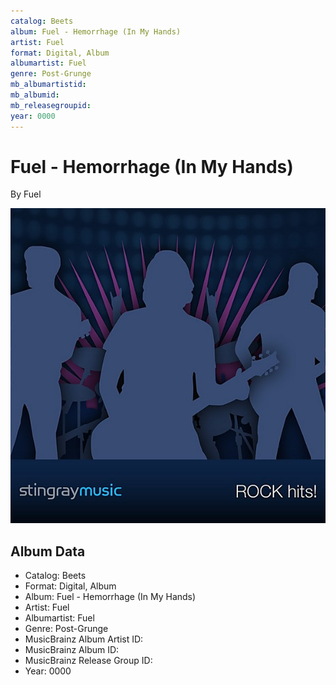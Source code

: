 ```yaml
---
catalog: Beets
album: Fuel - Hemorrhage (In My Hands)
artist: Fuel
format: Digital, Album
albumartist: Fuel
genre: Post-Grunge
mb_albumartistid: 
mb_albumid: 
mb_releasegroupid: 
year: 0000
---
```


# Fuel - Hemorrhage (In My Hands)

By Fuel

![](../../assets/beetscovers/Fuel-Fuel_-_Hemorrhage_In_My_Hands.jpg)

## Album Data

- Catalog: Beets
- Format: Digital, Album
- Album: Fuel - Hemorrhage (In My Hands)
- Artist: Fuel
- Albumartist: Fuel
- Genre: Post-Grunge
- MusicBrainz Album Artist ID: 
- MusicBrainz Album ID: 
- MusicBrainz Release Group ID: 
- Year: 0000

